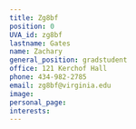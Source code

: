 ```yaml
---
title: Zg8bf
position: 0
UVA_id: zg8bf
lastname: Gates
name: Zachary
general_position: gradstudent
office: 121 Kerchof Hall
phone: 434-982-2785
email: zg8bf@virginia.edu
image: 
personal_page: 
interests: 
---
```


